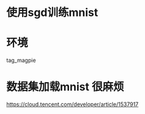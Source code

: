 # 使用sgd训练mnist



# 环境
tag_magpie

# 数据集加载mnist 很麻烦
https://cloud.tencent.com/developer/article/1537917
